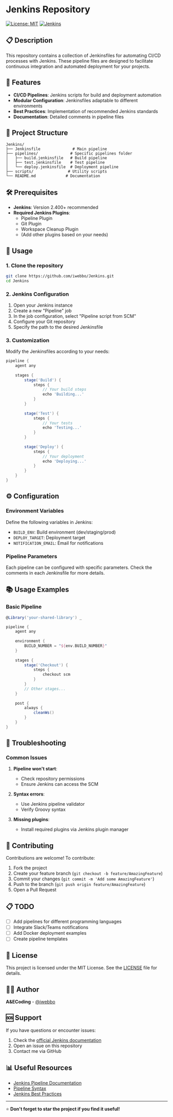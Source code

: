 # Jenkins Repository

[![License: MIT](https://img.shields.io/badge/License-MIT-yellow.svg)](https://opensource.org/licenses/MIT)
[![Jenkins](https://img.shields.io/badge/Jenkins-D33833?logo=jenkins&logoColor=white)](https://www.jenkins.io/)

## 📋 Description

This repository contains a collection of Jenkinsfiles for automating CI/CD processes with Jenkins. These pipeline files are designed to facilitate continuous integration and automated deployment for your projects.

## 🚀 Features

- **CI/CD Pipelines**: Jenkins scripts for build and deployment automation
- **Modular Configuration**: Jenkinsfiles adaptable to different environments
- **Best Practices**: Implementation of recommended Jenkins standards
- **Documentation**: Detailed comments in pipeline files

## 📁 Project Structure

```
Jenkins/
├── Jenkinsfile              # Main pipeline
├── pipelines/              # Specific pipelines folder
│   ├── build.jenkinsfile   # Build pipeline
│   ├── test.jenkinsfile    # Test pipeline
│   └── deploy.jenkinsfile  # Deployment pipeline
├── scripts/               # Utility scripts
└── README.md             # Documentation
```

## 🛠️ Prerequisites

- **Jenkins**: Version 2.400+ recommended
- **Required Jenkins Plugins**:
  - Pipeline Plugin
  - Git Plugin
  - Workspace Cleanup Plugin
  - (Add other plugins based on your needs)

## 📖 Usage

### 1. Clone the repository

```bash
git clone https://github.com/iwebbo/Jenkins.git
cd Jenkins
```

### 2. Jenkins Configuration

1. Open your Jenkins instance
2. Create a new "Pipeline" job
3. In the job configuration, select "Pipeline script from SCM"
4. Configure your Git repository
5. Specify the path to the desired Jenkinsfile

### 3. Customization

Modify the Jenkinsfiles according to your needs:

```groovy
pipeline {
    agent any
    
    stages {
        stage('Build') {
            steps {
                // Your build steps
                echo 'Building...'
            }
        }
        
        stage('Test') {
            steps {
                // Your tests
                echo 'Testing...'
            }
        }
        
        stage('Deploy') {
            steps {
                // Your deployment
                echo 'Deploying...'
            }
        }
    }
}
```

## ⚙️ Configuration

### Environment Variables

Define the following variables in Jenkins:

- `BUILD_ENV`: Build environment (dev/staging/prod)
- `DEPLOY_TARGET`: Deployment target
- `NOTIFICATION_EMAIL`: Email for notifications

### Pipeline Parameters

Each pipeline can be configured with specific parameters. Check the comments in each Jenkinsfile for more details.

## 📚 Usage Examples

### Basic Pipeline

```groovy
@Library('your-shared-library') _

pipeline {
    agent any
    
    environment {
        BUILD_NUMBER = "${env.BUILD_NUMBER}"
    }
    
    stages {
        stage('Checkout') {
            steps {
                checkout scm
            }
        }
        // Other stages...
    }
    
    post {
        always {
            cleanWs()
        }
    }
}
```

## 🔧 Troubleshooting

### Common Issues

1. **Pipeline won't start**:
   - Check repository permissions
   - Ensure Jenkins can access the SCM

2. **Syntax errors**:
   - Use Jenkins pipeline validator
   - Verify Groovy syntax

3. **Missing plugins**:
   - Install required plugins via Jenkins plugin manager

## 🤝 Contributing

Contributions are welcome! To contribute:

1. Fork the project
2. Create your feature branch (`git checkout -b feature/AmazingFeature`)
3. Commit your changes (`git commit -m 'Add some AmazingFeature'`)
4. Push to the branch (`git push origin feature/AmazingFeature`)
5. Open a Pull Request

## 📋 TODO

- [ ] Add pipelines for different programming languages
- [ ] Integrate Slack/Teams notifications
- [ ] Add Docker deployment examples
- [ ] Create pipeline templates

## 📄 License

This project is licensed under the MIT License. See the [LICENSE](LICENSE) file for details.

## 👨‍💻 Author

**A&ECoding** - [@iwebbo](https://github.com/iwebbo)

## 🆘 Support

If you have questions or encounter issues:

1. Check the [official Jenkins documentation](https://www.jenkins.io/doc/)
2. Open an issue on this repository
3. Contact me via GitHub

## 📊 Useful Resources

- [Jenkins Pipeline Documentation](https://www.jenkins.io/doc/book/pipeline/)
- [Pipeline Syntax](https://www.jenkins.io/doc/book/pipeline/syntax/)
- [Jenkins Best Practices](https://www.jenkins.io/doc/book/pipeline/pipeline-best-practices/)

---

⭐ **Don't forget to star the project if you find it useful!**